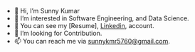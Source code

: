 - 👋 Hi, I’m Sunny Kumar
- 🧠 I’m interested in Software Engineering, and Data Science.
- 🔗 You can see my [Resume], [Linkedin](www.linkedin.com/in/sunnysingh005), account.
- 💼 I’m looking for Contribution.
- 📫 You can reach me via sunnykmr5760@gmail.com.
